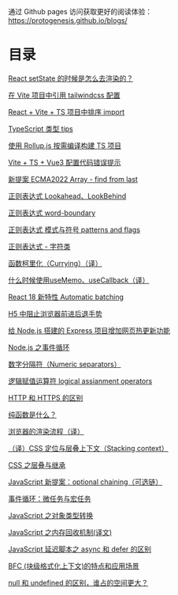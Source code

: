通过 Github pages 访问获取更好的阅读体验：https://protogenesis.github.io/blogs/

# 目录

[React setState 的时候是怎么去渲染的？](./React%20setState%20%E6%98%AF%E6%80%8E%E4%B9%88%E6%B8%B2%E6%9F%93%E7%9A%84%EF%BC%9F.md)

[在 Vite 项目中引用 tailwindcss 配置](./%E5%9C%A8-Vite-%E9%A1%B9%E7%9B%AE%E4%B8%AD%E5%BC%95%E7%94%A8-tailwindcss-%E9%85%8D%E7%BD%AE.md)

[React + Vite + TS 项目中排序 import](./React-Vite-TS-项目中排序%20import.md)

[TypeScript 类型 tips](./TypeScript%20类型%20tips.md)

[使用 Rollup.js 按需编译构建 TS 项目](./使用-Rollup.js-按需编译构建-TS-项目.md)

[Vite + TS + Vue3 配置代码错误提示](./Vite-TS-Vue3-配置代码错误提示.md)

[新提案 ECMA2022 Array - find from last](./ECMA-2022-array-find-from-last.md)

[正则表达式 Lookahead、LookBehind](./正则表达式-Lookahead、LookBehind.md)

[正则表达式 word-boundary](./正则表达式-word-boundary.md)

[正则表达式 模式与符号 patterns and flags](./正则表达式-模式与符号-patterns-and-flags.md)

[正则表达式 - 字符类](./正则表达式-字符类.md)

[函数柯里化（Currying）（译）](./函数柯里化（Currying）.md)

[什么时候使用useMemo、useCallback（译）](./什么时候使用useMemo、useCallback（译）.md)

[React 18 新特性 Automatic batching](./React-18-新特性-Automatic-batching.md)

[H5 中阻止浏览器前进后退手势](./H5%20中阻止浏览器前进后退手势.md)

[给 Node.js 搭建的 Express 项目增加网页热更新功能](给%20Node.js%20搭建的%20Express%20项目增加网页热更新功能.md)

[Node.js 之事件循环](./Node.js%20之事件循环.md)

[数字分隔符（Numeric separators）](数字分隔符（Numeric%20separators）.md)

[逻辑赋值运算符 logical assianment operators](./逻辑赋值运算符.md)

[HTTP 和 HTTPS 的区别](./HTTP%20和%20HTTPS.md)

[纯函数是什么？](./纯函数是什么？.md)

[浏览器的渲染流程（译）](浏览器的渲染流程（译）.md)

[（译）CSS 定位与层叠上下文（Stacking context）](（译）CSS%20定位与层叠上下文（Stacking%20context）.md)

[CSS 之层叠与继承](CSS%20之层叠与继承.md)

[JavaScript 新提案：optional chaining（可选链）](JavaScript%20新提案：optional%20chaining（可选链）.md)

[事件循环：微任务与宏任务](事件循环：微任务与宏任务.md)

[JavaScript 之对象类型转换](JavaScript之对象类型转换.md)

[JavaScript 之内存回收机制(译文)](JavaScript之内存回收机制(译文).md)

[JavaScript 延迟脚本之 async 和 defer 的区别](JavaScript延迟脚本之async和defer的区别.md)

[BFC (块级格式化上下文)的特点和应用场景](BFC(块级格式化上下文)的特点和应用场景.md)

[null 和 undefined 的区别，谁占的空间更大？](./null%20和%20undefined%20的区别，谁占的空间更大？.md)

